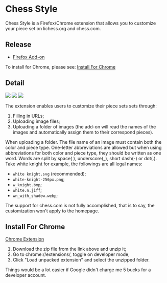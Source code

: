 # Chess Style

Chess Style is a Firefox/Chrome extension that allows you to customize your piece set on lichess.org and chess.com.

## Release

- [Firefox Add-on](https://addons.mozilla.org/firefox/addon/chess-style/)

To install for Chrome, please see: [Install For Chrome](##-install-for-chrome)

## Detail

![](https://github.com/dec32/Image-Storage/blob/master/chess-style/screenshot-1.png)
![](https://github.com/dec32/Image-Storage/blob/master/chess-style/screenshot-2.png)
![](https://github.com/dec32/Image-Storage/blob/master/chess-style/screenshot-3.png)

The extension enables users to customize their piece sets sets through:

1. Filling in URLs;
2. Uploading image files;
3. Uploading a folder of images (the add-on will read the names of the images and automatically assign them to their correspond pieces).

When uploading a folder. The file name of an image must contain both the color and piece type. One-letter abbreviations are allowed but when using abbreviations for both color and piece type, they should be written as one word. Words are split by space( ), underscore(_), short dash(-) or dot(.). Take white knight for example, the followings are all legal names:
- `white knight.svg` (recommended);
- `white-knight-256px.png`;
- `w_knight.bmp`;
- `white.n.jiff`;
- `wn_with_shadow.webp`;

The support for chess.com is not fully accomplished, that is to say, the customization won't apply to the homepage.

## Install For Chrome

[Chrome Extension](https://github.com/dec32/chess-style/releases/latest)

1. Download the zip file from the link above and unzip it;
2. Go to chrome://extensions/, toggle on developer mode;
3. Click "Load unpacked extension" and select the unzipped folder.

Things would be a lot easier if Google didn't charge me 5 bucks for a developer account.
